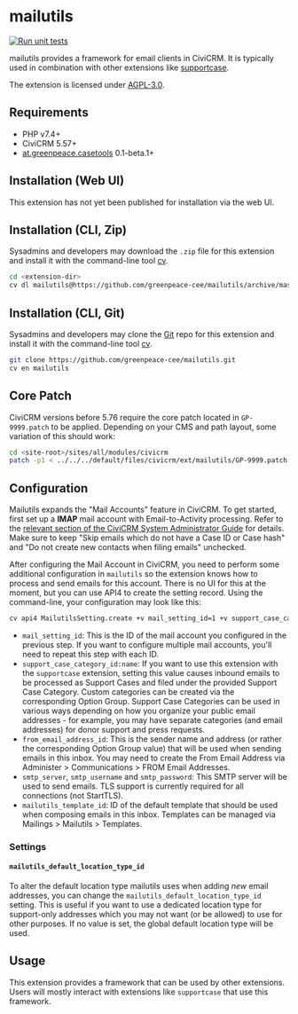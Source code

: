 # mailutils

[![Run unit tests](https://github.com/greenpeace-cee/mailutils/actions/workflows/unit-tests.yml/badge.svg)](https://github.com/greenpeace-cee/mailutils/actions/workflows/unit-tests.yml)

mailutils provides a framework for email clients in CiviCRM. It is typically
used in combination with other extensions like [supportcase](https://github.com/greenpeace-cee/supportcase).

The extension is licensed under [AGPL-3.0](LICENSE.txt).

## Requirements

* PHP v7.4+
* CiviCRM 5.57+
* [at.greenpeace.casetools](https://github.com/greenpeace-cee/at.greenpeace.casetools) 0.1-beta.1+

## Installation (Web UI)

This extension has not yet been published for installation via the web UI.

## Installation (CLI, Zip)

Sysadmins and developers may download the `.zip` file for this extension and
install it with the command-line tool [cv](https://github.com/civicrm/cv).

```bash
cd <extension-dir>
cv dl mailutils@https://github.com/greenpeace-cee/mailutils/archive/master.zip
```

## Installation (CLI, Git)

Sysadmins and developers may clone the [Git](https://en.wikipedia.org/wiki/Git) repo for this extension and
install it with the command-line tool [cv](https://github.com/civicrm/cv).

```bash
git clone https://github.com/greenpeace-cee/mailutils.git
cv en mailutils
```

## Core Patch

CiviCRM versions before 5.76 require the core patch located in `GP-9999.patch`
to be applied. Depending on your CMS and path layout, some variation of this
should work:

```bash
cd <site-root>/sites/all/modules/civicrm
patch -p1 < ../../../default/files/civicrm/ext/mailutils/GP-9999.patch
```

## Configuration

Mailutils expands the "Mail Accounts" feature in CiviCRM. To get started, first
set up a **IMAP** mail account with Email-to-Activity processing. Refer
to the [relevant section of the CiviCRM System Administrator Guide](https://docs.civicrm.org/sysadmin/en/latest/setup/civimail/inbound/#autofiling-email-activities-via-emailprocessor)
for details. Make sure to keep "Skip emails which do not have a Case ID or Case hash"
and "Do not create new contacts when filing emails" unchecked.

After configuring the Mail Account in CiviCRM, you need to perform some additional
configuration in `mailutils` so the extension knows how to process and send
emails for this account. There is no UI for this at the moment, but you can
use API4 to create the setting record. Using the command-line, your configuration
may look like this:

```bash
cv api4 MailutilsSetting.create +v mail_setting_id=1 +v support_case_category_id:name=without_category +v from_email_address_id=1 +v smtp_server=example.com +v smtp_port=587 +v smtp_username=user@example.com +v smtp_password=secret
```

* `mail_setting_id`: This is the ID of the mail account you configured in the previous step.
  If you want to configure multiple mail accounts, you'll need to repeat this step with each ID.
* `support_case_category_id:name`: If you want to use this extension with the `supportcase`
  extension, setting this value causes inbound emails to be processed as Support Cases and filed
  under the provided Support Case Category. Custom categories can be created via the corresponding
  Option Group. Support Case Categories can be used in various ways depending on how you organize
  your public email addresses - for example, you may have separate categories (and email addresses)
  for donor support and press requests.
* `from_email_address_id`: This is the sender name and address (or rather the corresponding Option Group value)
  that will be used when sending emails in this inbox. You may need to create the From Email Address via
  Administer > Communications > FROM Email Addresses.
* `smtp_server`, `smtp_username` and `smtp_password`: This SMTP server will be used to send emails.
  TLS support is currently required for all connections (not StartTLS).
* `mailutils_template_id`: ID of the default template that should be used when composing emails
  in this inbox. Templates can be managed via Mailings > Mailutils > Templates.

### Settings

#### `mailutils_default_location_type_id`

To alter the default location type mailutils uses when adding *new* email
addresses, you can change the `mailutils_default_location_type_id` setting.
This is useful if you want to use a dedicated location type for support-only
addresses which you may not want (or be allowed) to use for other purposes.
If no value is set, the global default location type will be used.

## Usage

This extension provides a framework that can be used by other extensions. Users
will mostly interact with extensions like `supportcase` that use this framework.
